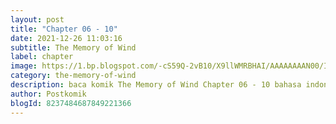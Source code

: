 ```yaml
---
layout: post 
title: "Chapter 06 - 10"
date: 2021-12-26 11:03:16
subtitle: The Memory of Wind
label: chapter
image: https://1.bp.blogspot.com/-cS59Q-2vB10/X9llWMRBHAI/AAAAAAAAN00/Iq3Dqbpb0hU2poIFjK2RXLq-m8kGREhOwCLcBGAsYHQ/s72-c/1595500699-i293588.jpg
category: the-memory-of-wind
description: baca komik The Memory of Wind Chapter 06 - 10 bahasa indonesia 
author: Postkomik
blogId: 8237484687849221366
---
```

